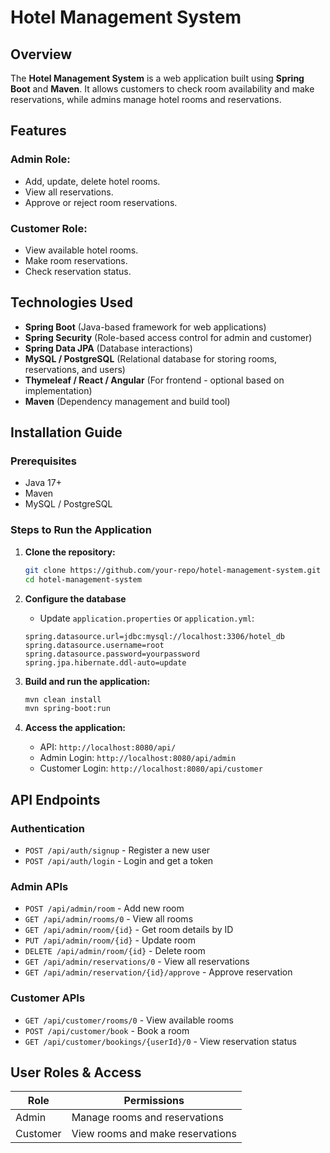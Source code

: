 # Hotel Management System

## Overview
The **Hotel Management System** is a web application built using **Spring Boot** and **Maven**. It allows customers to check room availability and make reservations, while admins manage hotel rooms and reservations.

## Features

### Admin Role:
- Add, update, delete hotel rooms.
- View all reservations.
- Approve or reject room reservations.

### Customer Role:
- View available hotel rooms.
- Make room reservations.
- Check reservation status.

## Technologies Used
- **Spring Boot** (Java-based framework for web applications)
- **Spring Security** (Role-based access control for admin and customer)
- **Spring Data JPA** (Database interactions)
- **MySQL / PostgreSQL** (Relational database for storing rooms, reservations, and users)
- **Thymeleaf / React / Angular** (For frontend - optional based on implementation)
- **Maven** (Dependency management and build tool)

## Installation Guide

### Prerequisites
- Java 17+
- Maven
- MySQL / PostgreSQL

### Steps to Run the Application
1. **Clone the repository:**
   ```sh
   git clone https://github.com/your-repo/hotel-management-system.git
   cd hotel-management-system
   ```
2. **Configure the database**
   - Update `application.properties` or `application.yml`:
   
   ```properties
   spring.datasource.url=jdbc:mysql://localhost:3306/hotel_db
   spring.datasource.username=root
   spring.datasource.password=yourpassword
   spring.jpa.hibernate.ddl-auto=update
   ```
3. **Build and run the application:**
   ```sh
   mvn clean install
   mvn spring-boot:run
   ```
4. **Access the application:**
   - API: `http://localhost:8080/api/`
   - Admin Login: `http://localhost:8080/api/admin`
   - Customer Login: `http://localhost:8080/api/customer`

## API Endpoints

### Authentication
- `POST /api/auth/signup` - Register a new user
- `POST /api/auth/login` - Login and get a token

### Admin APIs
- `POST /api/admin/room` - Add new room
- `GET /api/admin/rooms/0` - View all rooms
- `GET /api/admin/room/{id}` - Get room details by ID
- `PUT /api/admin/room/{id}` - Update room
- `DELETE /api/admin/room/{id}` - Delete room
- `GET /api/admin/reservations/0` - View all reservations
- `GET /api/admin/reservation/{id}/approve` - Approve reservation

### Customer APIs
- `GET /api/customer/rooms/0` - View available rooms
- `POST /api/customer/book` - Book a room
- `GET /api/customer/bookings/{userId}/0` - View reservation status

## User Roles & Access
| Role    | Permissions |
|---------|------------|
| Admin   | Manage rooms and reservations |
| Customer| View rooms and make reservations |
